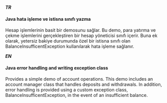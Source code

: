**_TR_**
#### Java hata işleme ve istisna sınıfı yazma

Hesap işlemlerinin basit bir demosunu sağlar. Bu demo, para yatırma ve çekme işlemlerini gerçekleştiren bir hesap yöneticisi sınıfı içerir. 
Buna ek olarak, yetersiz bakiye durumunda özel bir istisna sınıfı olan BalanceInsufficentException kullanılarak hata işleme sağlanır.

**_EN_**
#### Java error handling and writing exception class

Provides a simple demo of account operations. This demo includes an account manager class that handles deposits and withdrawals. 
In addition, error handling is provided using a custom exception class, BalanceInsufficentException, in the event of an insufficient balance.
